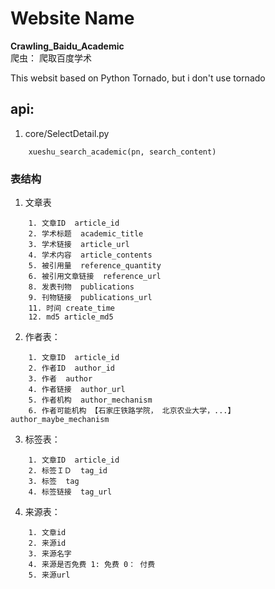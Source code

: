 # Website Name

__Crawling_Baidu_Academic__  
爬虫： 爬取百度学术
 
This websit based on Python Tornado, but i don't use tornado  
  
## api:  
1. core/SelectDetail.py  
```buildoutcfg
    xueshu_search_academic(pn, search_content)
```


### 表结构


1. 文章表
```buildoutcfg
	1. 文章ID  article_id
	2. 学术标题  academic_title
	3. 学术链接  article_url  
	4. 学术内容  article_contents
	5. 被引用量  reference_quantity
	6. 被引用文章链接  reference_url
	8. 发表刊物  publications
	9. 刊物链接  publications_url
	11. 时间 create_time
	12. md5 article_md5
```

2. 作者表：
```buildoutcfg
	1. 文章ID  article_id
	2. 作者ID  author_id
	3. 作者  author
	4. 作者链接  author_url
	5. 作者机构  author_mechanism
	6. 作者可能机构 【石家庄铁路学院， 北京农业大学，...】author_maybe_mechanism

```

3. 标签表：
```buildoutcfg
	1. 文章ID  article_id
	2. 标签ＩＤ  tag_id
	3. 标签  tag
	4. 标签链接  tag_url
```



4. 来源表：
```buildoutcfg
	1. 文章id
	2. 来源id
	3. 来源名字
	4. 来源是否免费 1: 免费 0： 付费
	5. 来源url
```


